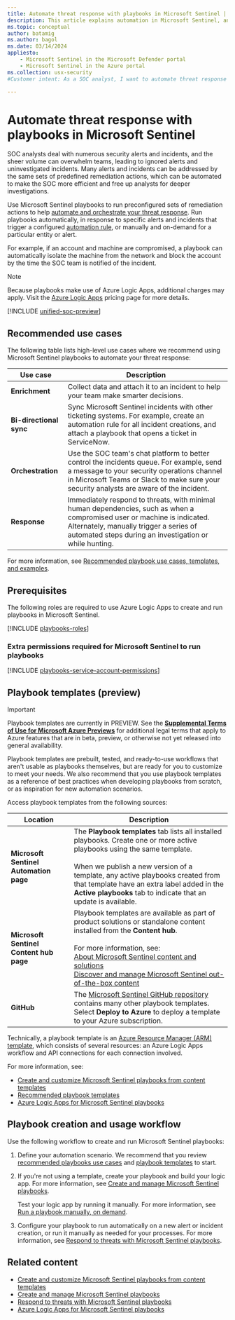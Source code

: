```yaml
---
title: Automate threat response with playbooks in Microsoft Sentinel | Microsoft Docs
description: This article explains automation in Microsoft Sentinel, and shows how to use playbooks to automate threat prevention and response.
ms.topic: conceptual
author: batamig
ms.author: bagol
ms.date: 03/14/2024
appliesto:
    - Microsoft Sentinel in the Microsoft Defender portal
    - Microsoft Sentinel in the Azure portal
ms.collection: usx-security
#Customer intent: As a SOC analyst, I want to automate threat response using playbooks so that I can efficiently manage security alerts and incidents, reducing manual intervention and focusing on deeper investigations.

---
```


# Automate threat response with playbooks in Microsoft Sentinel

SOC analysts deal with numerous security alerts and incidents, and the sheer volume can overwhelm teams, leading to ignored alerts and uninvestigated incidents. Many alerts and incidents can be addressed by the same sets of predefined remediation actions, which can be automated to make the SOC more efficient and free up analysts for deeper investigations.

Use Microsoft Sentinel playbooks to run preconfigured sets of remediation actions to help [automate and orchestrate your threat response](tutorial-respond-threats-playbook.md). Run playbooks automatically, in response to specific alerts and incidents that trigger a configured [automation rule](../automate-incident-handling-with-automation-rules.md), or manually and on-demand for a particular entity or alert.

For example, if an account and machine are compromised, a playbook can automatically isolate the machine from the network and block the account by the time the SOC team is notified of the incident.

> [!NOTE]
> Because playbooks make use of Azure Logic Apps, additional charges may apply. Visit the [Azure Logic Apps](https://azure.microsoft.com/pricing/details/logic-apps/) pricing page for more details.

[!INCLUDE [unified-soc-preview](../includes/unified-soc-preview.md)]

## Recommended use cases

The following table lists high-level use cases where we recommend using Microsoft Sentinel playbooks to automate your threat response:

|Use case  |Description  |
|---------|---------|
|**Enrichment**     |    Collect data and attach it to an incident to help your team make smarter decisions.   |
|**Bi-directional sync**     | Sync Microsoft Sentinel incidents with other ticketing systems. For example, create an automation rule for all incident creations, and attach a playbook that opens a ticket in ServiceNow.        |
|**Orchestration**     | Use the SOC team's chat platform to better control the incidents queue. For example, send a message to your security operations channel in Microsoft Teams or Slack to make sure your security analysts are aware of the incident.      |
|**Response**     |  Immediately respond to threats, with minimal human dependencies, such as when a compromised user or machine is indicated. Alternately, manually trigger a series of automated steps during an investigation or while hunting.     |

For more information, see [Recommended playbook use cases, templates, and examples](playbook-recommendations.md).

## Prerequisites

The following roles are required to use Azure Logic Apps to create and run playbooks in Microsoft Sentinel.

[!INCLUDE [playbooks-roles](../includes/playbooks-roles.md)]

### Extra permissions required for Microsoft Sentinel to run playbooks

[!INCLUDE [playbooks-service-account-permissions](../includes/playbooks-service-account-permissions.md)]

## Playbook templates (preview)

> [!IMPORTANT]
> Playbook templates are currently in PREVIEW. See the **[Supplemental Terms of Use for Microsoft Azure Previews](https://azure.microsoft.com/support/legal/preview-supplemental-terms/)** for additional legal terms that apply to Azure features that are in beta, preview, or otherwise not yet released into general availability.

Playbook templates are prebuilt, tested, and ready-to-use workflows that aren't usable as playbooks themselves, but are ready for you to customize to meet your needs. We also recommend that you use playbook templates as a reference of best practices when developing playbooks from scratch, or as inspiration for new automation scenarios.

Access playbook templates from the following sources:

|Location  |Description  |
|---------|---------|
|**Microsoft Sentinel Automation page**     |  The **Playbook templates** tab lists all installed playbooks. Create one or more active playbooks using the same template.  <br><br>When we publish a new version of a template, any active playbooks created from that template have an extra label added in the **Active playbooks** tab to indicate that an update is available.    |
|**Microsoft Sentinel Content hub page**     |   Playbook templates are available as part of product solutions or standalone content installed from the **Content hub**.  <br><br>For more information, see: <br> [About Microsoft Sentinel content and solutions](../sentinel-solutions.md) <br>[Discover and manage Microsoft Sentinel out-of-the-box content](../sentinel-solutions-deploy.md)|
|**GitHub**     |    The [Microsoft Sentinel GitHub repository](https://github.com/Azure/Azure-Sentinel/tree/master/Playbooks) contains many other playbook templates. Select **Deploy to Azure** to deploy a template to your Azure subscription.|

Technically, a playbook template is an [Azure Resource Manager (ARM) template](/azure/azure-resource-manager/templates/), which consists of several resources: an Azure Logic Apps workflow and API connections for each connection involved.

For more information, see:

- [Create and customize Microsoft Sentinel playbooks from content templates](use-playbook-templates.md)
- [Recommended playbook templates](playbook-recommendations.md#recommended-playbook-templates)
- [Azure Logic Apps for Microsoft Sentinel playbooks](logic-apps-playbooks.md)

## Playbook creation and usage workflow

Use the following workflow to create and run Microsoft Sentinel playbooks:

1. Define your automation scenario. We recommend that you review [recommended playbooks use cases](playbook-recommendations.md#recommended-playbook-use-cases) and [playbook templates](playbook-recommendations.md#recommended-playbook-templates) to start.

1. If you're not using a template, create your playbook and build your logic app. For more information, see [Create and manage Microsoft Sentinel playbooks](create-playbooks.md).

    Test your logic app by running it manually. For more information, see [Run a playbook manually, on demand](run-playbooks.md#run-a-playbook-manually-on-demand).

1. Configure your playbook to run automatically on a new alert or incident creation, or run it manually as needed for your processes. For more information, see [Respond to threats with Microsoft Sentinel playbooks](run-playbooks.md).

## Related content

- [Create and customize Microsoft Sentinel playbooks from content templates](use-playbook-templates.md)
- [Create and manage Microsoft Sentinel playbooks](create-playbooks.md)
- [Respond to threats with Microsoft Sentinel playbooks](run-playbooks.md)
- [Azure Logic Apps for Microsoft Sentinel playbooks](logic-apps-playbooks.md)
